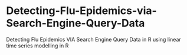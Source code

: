 # Detecting-Flu-Epidemics-via-Search-Engine-Query-Data

Detecting Flu Epidemics VIA Search Engine Query Data in R using linear time series modelling in R
